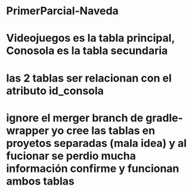 ﻿# PrimerParcial-Naveda
# Videojuegos es la tabla principal, Conosola es la tabla secundaria
# las 2 tablas ser relacionan con el atributo id_consola
# ignore el merger branch de gradle-wrapper yo cree las tablas en proyetos separadas (mala idea) y al fucionar se perdio mucha información confirme y funcionan ambos tablas
